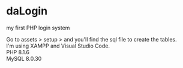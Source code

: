 # daLogin
my first PHP login system </br>

Go to assets > setup > and you'll find the sql file to create the tables. </br>
I'm using XAMPP and Visual Studio Code. </br>
PHP 8.1.6 </br>
MySQL 8.0.30 </br>
